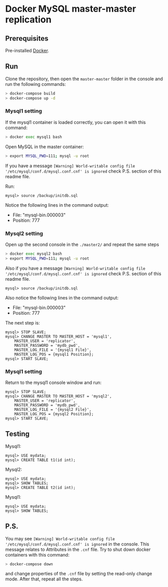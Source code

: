 # Docker MySQL master-master replication 

## Prerequisites
Pre-installed [Docker](https://www.docker.com/).

## Run
Clone the repository, then open the `master-master` folder in the console and run the following commands:
```bash
> docker-compose build
> docker-compose up -d
```

### Mysql1 setting 

If the mysql1 container is loaded correctly, you can open it with this command:
```bash 
> docker exec mysql1 bash
```
Open MySQL in the master container:

```bash
> export MYSQL_PWD=111; mysql -u root
```
If you have a message `[Warning] World-writable config file '/etc/mysql/conf.d/mysql.conf.cnf' is ignored` check P.S. section of this readme file.

Run:
```mysql
mysql> source /backup/initdb.sql
```

Notice the following lines in the command output:
 * File: \"mysql-bin.000003\"
 * Position: 777


### Mysql2 setting 
Open up the second console in the `./master2/` and repeat the same steps

```bash 
> docker exec mysql2 bash
> export MYSQL_PWD=111; mysql -u root
```
Also if you have a message `[Warning] World-writable config file '/etc/mysql/conf.d/mysql.conf.cnf' is ignored` check P.S. section of this readme file.

```mysql
mysql> source /backup/initdb.sql
```
Also notice the following lines in the command output:
 * File: \"mysql-bin.000003\"
 * Position: 777

The next step is:
```mysql
mysql> STOP SLAVE;
mysql> CHANGE MASTER TO MASTER_HOST = 'mysql1', 
    MASTER_USER = 'replicator',
    MASTER_PASSWORD = 'mydb_pwd', 
    MASTER_LOG_FILE = '{mysql1 File}',
    MASTER_LOG_POS = {mysql1 Position};
mysql> START SLAVE;
```
### Mysql1 setting 
Return to the mysql1 console window and run:
```mysql
mysql> STOP SLAVE;
mysql> CHANGE MASTER TO MASTER_HOST = 'mysql2', 
    MASTER_USER = 'replicator',
    MASTER_PASSWORD = 'mydb_pwd', 
    MASTER_LOG_FILE = '{mysql2 File}',
    MASTER_LOG_POS = {mysql2 Position};
mysql> START SLAVE;
```

## Testing 

Mysql1:
```mysql
mysql> USE mydata;
mysql> CREATE TABLE t1(id int);
```
Mysql2:
```mysql
mysql> USE mydata;
mysql> SHOW TABLES;
mysql> CREATE TABLE t2(id int);
```

Mysql1:
```mysql
mysql> USE mydata;
mysql> SHOW TABLES;
```

## P.S. 
You may see `[Warning] World-writable config file '/etc/mysql/conf.d/mysql.conf.cnf' is ignored` in the console. This message relates to Attributes in the `.cnf` file. Try to shut down docker containers with this command:
```bash 
> docker-compose down
```
and change properties of the `.cnf` file by setting the read-only change mode. After that, repeat all the steps.
